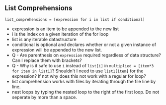 ## List Comprehensions

`list_comprehensions = [expression for i in list if conditional]`
  - expression is an item to be appended to the new list
  - i is the index on a given iteration of the for loop
  - list is any iterable datastructure
  - conditional is optional and declares whether or not a given instance of expression will be appended to the new list.
  - Q - Are parenthesis on `expression` required regardless of data structure? Can I replace them with brackets?
  - Q - Why is it safe to use `i` instead of `list[i]` in `multiplied = [item*3 for item in list1]`? Shouldn't I need to use `list1[item]` for the expression? If not why does this not work with a regular for loop?
  - list comprehension works with files by iterating through the file line by line.
  - nest loops by typing the nested loop to the right of the first loop. Do not seperate by more than a space.